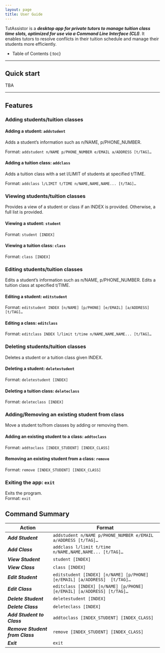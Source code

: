 ```yaml
---
layout: page
title: User Guide
---
```


TutAssistor is a ***desktop app for private tutors to manage tuition class time slots, optimized for use via a Command Line Interface (CLI)***. It enables tutors to resolve conflicts in their tuition schedule and manage their students more efficiently.

* Table of Contents
{:toc}

--------------------------------------------------------------------------------------------------------------------

## Quick start

TBA

--------------------------------------------------------------------------------------------------------------------

## Features

### Adding students/tuition classes
#### Adding a student: `addstudent`
Adds a student’s information such as n/NAME, p/PHONE_NUMBER. 

Format: `addstudent n/NAME p/PHONE_NUMBER e/EMAIL a/ADDRESS [t/TAG]…`

#### Adding a tuition class: `addclass`
Adds a tuition class with a set l/LIMIT of students at specified t/TIME.

Format: `addclass l/LIMIT t/TIME n/NAME,NAME,NAME... [t/TAG]…`

### Viewing students/tuition classes
Provides a view of a student or class if an INDEX is provided. Otherwise, a full list is provided.

#### Viewing a student: `student`
Format: `student [INDEX]`

#### Viewing a tuition class: `class`
Format: `class [INDEX]`

### Editing students/tuition classes
Edits a student’s information such as n/NAME, p/PHONE_NUMBER. 
Edits a tuition class at specified t/TIME.

#### Editing a student: `editstudent`
Format: `editstudent INDEX [n/NAME] [p/PHONE] [e/EMAIL] [a/ADDRESS] [t/TAG]…`

#### Editing a class: `editclass`
Format: `editclass INDEX l/limit t/time n/NAME,NAME,NAME... [t/TAG]…`


### Deleting students/tuition classes
Deletes a student or a tuition class given INDEX.

#### Deleting a student: `deletestudent`
Format: `deletestudent [INDEX]`

#### Deleting a tuition class: `deleteclass`
Format: `deleteclass [INDEX]`

### Adding/Removing an existing student from class
Move a student to/from classes by adding or removing them.

#### Adding an existing student to a class: `addtoclass`
Format: `addtoclass [INDEX_STUDENT] [INDEX_CLASS]`

#### Removing an existing student from a class: `remove`
Format: `remove [INDEX_STUDENT] [INDEX_CLASS]`

### Exiting the app: `exit`
Exits the program.<br>
Format: `exit`

## Command Summary

Action | Format
--------|------------------
***Add Student*** | `addstudent n/NAME p/PHONE_NUMBER e/EMAIL a/ADDRESS [t/TAG]…`
***Add Class*** | `addclass l/limit t/time n/NAME,NAME,NAME... [t/TAG]…`
***View Student*** | `student [INDEX]`
***View Class*** | `class [INDEX]`
***Edit Student*** | `editstudent [INDEX] [n/NAME] [p/PHONE] [e/EMAIL] [a/ADDRESS]  [t/TAG]…`
***Edit Class*** | `editclass [INDEX] [n/NAME] [p/PHONE] [e/EMAIL] [a/ADDRESS] [t/TAG]…`
***Delete Student*** | `deletestudent [INDEX]`
***Delete Class*** | `deleteclass [INDEX]`
***Add Student to Class*** | `addtoclass [INDEX_STUDENT] [INDEX_CLASS]`
***Remove Student from Class*** | `remove [INDEX_STUDENT] [INDEX_CLASS]`
***Exit*** | `exit`


